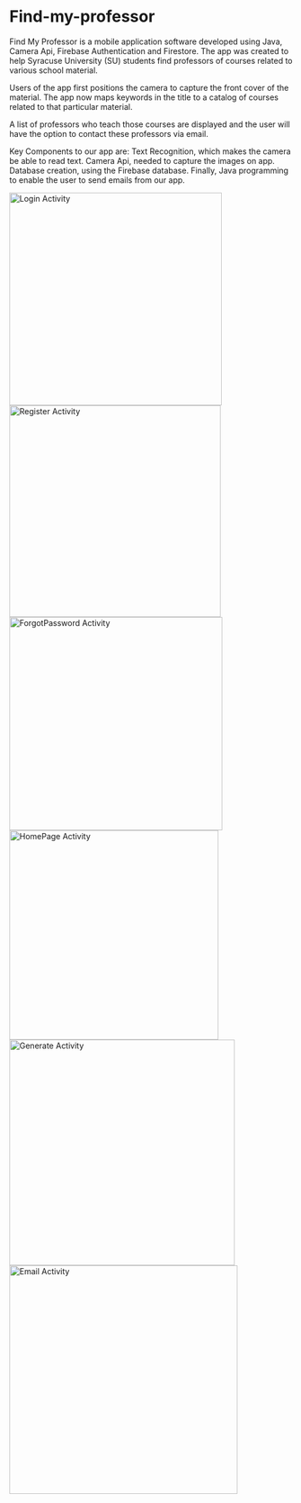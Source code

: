 # Find-my-professor

Find My Professor is a mobile application software developed using Java, Camera Api, Firebase Authentication and Firestore. The app was created to help Syracuse University (SU) students find professors of courses related to various school material.

Users of the app first positions the camera to capture the front cover of the material. The app now maps keywords in the title to a catalog of courses related to that particular material.

A list of professors who teach those courses are displayed and the user will have the option to contact these professors via email.

Key Components to our app are: Text Recognition, which makes the camera be able to read text. Camera Api, needed to capture the images on app. Database creation, using the Firebase database. Finally, Java programming to enable the user to send emails from our app.

<img width="378" alt="Login Activity" src="https://user-images.githubusercontent.com/62612898/209396195-1aec7fb3-c977-4641-998b-c765f19fa811.png">
<img width="376" alt="Register Activity" src="https://user-images.githubusercontent.com/62612898/209396203-340301a9-8e71-4613-8fab-be7b285625c8.png">
<img width="379" alt="ForgotPassword Activity" src="https://user-images.githubusercontent.com/62612898/209396211-bed03cbe-6e02-425b-9ab8-b6a9d08b8f62.png">
<img width="372" alt="HomePage Activity" src="https://user-images.githubusercontent.com/62612898/209396217-bec2eeab-4393-4c5c-b466-227b6ecbe699.png">
<img width="401" alt="Generate Activity" src="https://user-images.githubusercontent.com/62612898/209396266-73cc6cf0-3f15-4a2e-9dd6-250fb8f77a4f.png">
<img width="406" alt="Email Activity" src="https://user-images.githubusercontent.com/62612898/209396275-8fdc17bb-f3f1-4666-a018-3bc6d40130e9.png">
